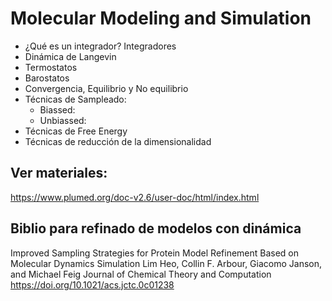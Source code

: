 # Molecular Modeling and Simulation

- ¿Qué es un integrador? Integradores
- Dinámica de Langevin
- Termostatos
- Barostatos
- Convergencia, Equilibrio y No equilibrio
- Técnicas de Sampleado:
    - Biassed:
    - Unbiassed:
- Técnicas de Free Energy
- Técnicas de reducción de la dimensionalidad



## Ver materiales:

https://www.plumed.org/doc-v2.6/user-doc/html/index.html


## Biblio para refinado de modelos con dinámica

Improved Sampling Strategies for Protein Model Refinement Based on Molecular Dynamics Simulation
Lim Heo, Collin F. Arbour, Giacomo Janson, and Michael Feig
Journal of Chemical Theory and Computation
https://doi.org/10.1021/acs.jctc.0c01238


